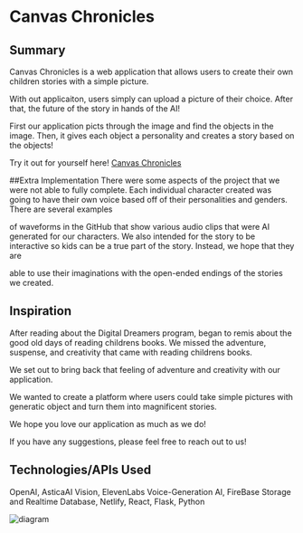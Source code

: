 # Canvas Chronicles
## Summary
Canvas Chronicles is a web application that allows users to create their own children stories with a simple picture. 

With out applicaiton, users simply can upload a picture of their choice. After that, the future of the story in hands of the AI!

First our application picts through the image and find the objects in the image. Then, it gives each object a personality and creates a story based on the objects!

Try it out for yourself here! [Canvas Chronicles](canvaschronicles.netlify.app)

##Extra Implementation
There were some aspects of the project that we were not able to fully complete. Each individual character created was going to have their own voice based off of their personalities and genders. There are several examples 

of waveforms in the GitHub that show various audio clips that were AI generated for our characters. We also intended for the story to be interactive so kids can be a true part of the story. Instead, we hope that they are 

able to use their imaginations with the open-ended endings of the stories we created.


## Inspiration
After reading about the Digital Dreamers program, began to remis about the good old days of reading childrens books. We missed the adventure, suspense, and creativity that came with reading childrens books.

We set out to bring back that feeling of adventure and creativity with our application. 

We wanted to create a platform where users could take simple pictures with generatic object and turn them into magnificent stories.

We hope you love our application as much as we do!

If you have any suggestions, please feel free to reach out to us!


## Technologies/APIs Used
OpenAI, AsticaAI Vision, ElevenLabs Voice-Generation AI, FireBase Storage and Realtime Database, Netlify, React, Flask, Python


![diagram](./Diagram.jpg)


